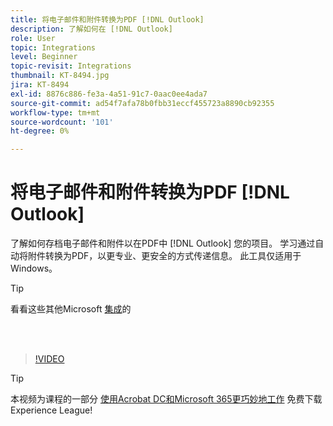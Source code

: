 ```yaml
---
title: 将电子邮件和附件转换为PDF [!DNL Outlook]
description: 了解如何在 [!DNL Outlook]
role: User
topic: Integrations
level: Beginner
topic-revisit: Integrations
thumbnail: KT-8494.jpg
jira: KT-8494
exl-id: 8876c886-fe3a-4a51-91c7-0aac0ee4ada7
source-git-commit: ad54f7afa78b0fbb31eccf455723a8890cb92355
workflow-type: tm+mt
source-wordcount: '101'
ht-degree: 0%

---
```


# 将电子邮件和附件转换为PDF [!DNL Outlook]

了解如何存档电子邮件和附件以在PDF中 [!DNL Outlook] 您的项目。 学习通过自动将附件转换为PDF，以更专业、更安全的方式传递信息。 此工具仅适用于Windows。

>[!TIP]
>
>看看这些其他Microsoft [集成](../integrate/integrate-overview.md#microsoft)的

<br> 

>[!VIDEO](https://video.tv.adobe.com/v/336859?quality=12&learn=on&hidetitle=true)

>[!TIP]
>
>本视频为课程的一部分 [使用Acrobat DC和Microsoft 365更巧妙地工作](https://experienceleague.adobe.com/?recommended=Acrobat-U-1-2021.microsoft365) 免费下载Experience League!
